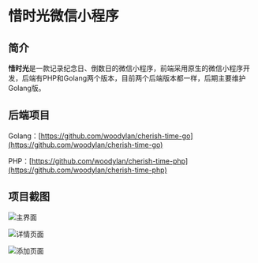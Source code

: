 # 惜时光微信小程序

## 简介

**惜时光**是一款记录纪念日、倒数日的微信小程序，前端采用原生的微信小程序开发，后端有PHP和Golang两个版本，目前两个后端版本都一样，后期主要维护Golang版。



## 后端项目

Golang：[https://github.com/woodylan/cherish-time-go](https://github.com/woodylan/cherish-time-go)

PHP：[https://github.com/woodylan/cherish-time-php](https://github.com/woodylan/cherish-time-php)



## 项目截图

![主界面](https://github.com/woodylan/cherish-time/blob/master/images/readme_main.png)

![详情页面](https://github.com/woodylan/cherish-time/blob/master/images/readme_detail.png)

![添加页面](https://github.com/woodylan/cherish-time/blob/master/images/readme_add.png)

